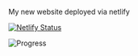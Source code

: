 My new website deployed via netlify

[![Netlify Status](https://api.netlify.com/api/v1/badges/5025148a-aa46-4559-9795-785404587b44/deploy-status)](https://app.netlify.com/sites/oevkaya/deploys)

![Progress](https://img.shields.io/badge/Progress-80%25-brightgreen)
